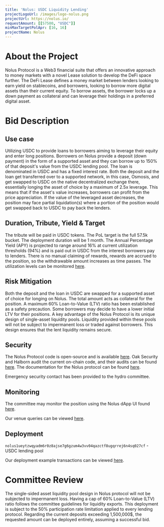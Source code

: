 ```yaml
---
title: 'Nolus: USDC Liquidity Lending'
projectLogoUrl: /images/logo-nolus.png
projectUrl: https://nolus.io/
requestAmount: [[57500, "USDC"]]
minMaxTargetPolApr: [16, 16]
projectName: Nolus
---
```


# About the Project

Nolus Protocol is a Web3 financial suite that offers an innovative approach to money markets with a novel Lease solution to develop the DeFi space further. The DeFi Lease defines a money market between lenders looking to earn yield on stablecoins, and borrowers, looking to borrow more digital assets than their current equity. To borrow assets, the borrower locks up a down payment as collateral and can leverage their holdings in a preferred digital asset.

# Bid Description

## Use case

Utilizing USDC to provide loans to borrowers aiming to leverage their equity and enter long positions. Borrowers on Nolus provide a deposit (down payment) in the form of a supported asset and they can borrow up to 150% of that deposit's value from the USDC lending pool. The loan is denominated in USDC and has a fixed interest rate. Both the deposit and the loan get transferred over to a supported network, in this case, Osmosis, and get swapped to USDC on the native decentralized exchange there, essentially longing the asset of choice by a maximum of 2.5x leverage. This means that if the asset's value increases, borrowers can profit from the price appreciation. If the value of the leveraged asset decreases, the position may face partial liquidation(s) where a portion of the position would get swapped back to USDC to pay back the lenders.

## Duration, Tribute, Yield & Target

The tribute will be paid in USDC tokens. The PoL target is the full 57.5k bucket. The deployment duration will be 1 month. The Annual Percentage Yield (APY) is projected to range around 16% at current utilization thresholds (94%) and is paid out in USDC from the interest borrowers pay to lenders. There is no manual claiming of rewards, rewards are accrued to the position, so the withdrawable amount increases as time passes. The utilization levels can be monitored [here](https://app.nolus.io/stats).

## Risk Mitigation

Both the deposit and the loan in USDC are swapped for a supported asset of choice for longing on Nolus. The total amount acts as collateral for the position. A maximum 60% Loan-to-Value (LTV) ratio has been established as a safety precaution. Some borrowers may decide to have a lower initial LTV for their positions. A key advantage of the Nolus Protocol is its unique design of single-asset liquidity pools. Liquidity provided within these pools will not be subject to impermanent loss or traded against borrowers. This design ensures that the lent liquidity remains secure.

## Security

The Nolus Protocol code is open-source and is available [here](https://github.com/nolus-protocol). Oak Security and Halborn audit the current on-chain code, and their audits can be found [here](https://hub.nolus.io/en/articles/9680739-security). The documentation for the Nolus protocol can be found [here](https://hub.nolus.io/en/collections/10034429-tech-documentation).

Emergency security contact has been provided to the hydro committee.

## Monitoring

The committee may monitor the position using the Nolus dApp UI found [here](https://app.nolus.io/earn).

Our venue queries can be viewed [here](https://hackmd.io/Vz5ts3lUSSaND7m2WwBcMQ).

## Deployment

`nolus1ueytzwqyadm6r0z8ajse7g6gzum4w3vv04qazctf8ugqrrej6n4sq027cf` - USDC lending pool

Our deployment example transactions can be viewed [here](https://hackmd.io/Vz5ts3lUSSaND7m2WwBcMQ).

# Committee Review

The single-sided asset liquidity pool design in Nolus protocol will not be subjected to impermanent loss. Having a cap of 60% Loan-to-Value (LTV) ratio follows the committee guidelines for liquidity exports. This deployment is subject to the 50% participation rate limitation applied to every lending protocol. Regarding the current deposits exceeding 1,500,000$, the requested amount can be deployed entirely, assuming a successful bid.
